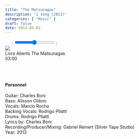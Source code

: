 ```yaml
---
title: "The Matsunagas"
description: "1 song (2013)"
categories: [ "Music" ]
draft: false
date: 2013-04-02
---
```


<div class="player">
    <div class="large-6 medium-6 small-12 columns" id="amplitude-left">
        <img amplitude-song-info="cover_art_url" amplitude-main-song-info="true"/>
        <div id="player-left-bottom">
            <div id="time-container">
                <span class="current-time">
                    <span class="amplitude-current-minutes" amplitude-main-current-minutes="true"></span>:<span class="amplitude-current-seconds" amplitude-main-current-seconds="true"></span>
                </span>
                <input type="range" class="amplitude-song-slider" amplitude-main-song-slider="true" step=".1"/>
                <span class="duration">
                    <span class="amplitude-duration-minutes" amplitude-main-duration-minutes="true"></span>:<span class="amplitude-duration-seconds" amplitude-main-duration-seconds="true"></span>
                </span>
            </div>
            <div id="control-container">
                <div id="repeat-container">
                    <div class="amplitude-repeat" id="repeat"></div>
                </div>
                <div id="central-control-container">
                    <div id="central-controls">
                        <div class="amplitude-prev" id="previous"></div>
                        <div class="amplitude-play-pause" amplitude-main-play-pause="true" id="play-pause"></div>
                        <div class="amplitude-next" id="next"></div>
                    </div>
                </div>
                <div id="shuffle-container">
                    <div class="amplitude-shuffle amplitude-shuffle-off" id="shuffle"></div>
                </div>
            </div>
            <div id="meta-container">
                <span amplitude-song-info="name" amplitude-main-song-info="true" class="song-name"></span>
                <div class="song-artist-album">
                    <span amplitude-song-info="artist" amplitude-main-song-info="true"></span>
                    <span amplitude-song-info="album" amplitude-main-song-info="true"></span>
                </div>
            </div>
        </div>
    </div>
    <div class="large-6 medium-6 small-12 columns" id="amplitude-right">
        <div class="song amplitude-song-container amplitude-play-pause" amplitude-song-index="0">
            <div class="song-now-playing-icon-container">
                <div class="play-button-container">
                </div>
                <img class="now-playing" src="/player/now-playing.svg"/>
            </div>
            <div class="song-meta-data">
                <span class="song-title">Livro Aberto</span>
                <span class="song-artist">The Matsunagas</span>
            </div>
            <span class="song-duration">03:00</span>
        </div>
    </div>
</div>

<script type="text/javascript">
    Amplitude.init({
        "songs": [
            {
                "name": "Livro Aberto",
                "artist": "The Matsunagas",
                "album": "The Matsunagas",
                "url": "/audio/the-matsunagas/The_Matsunagas_-_Livro_Aberto.mp3",
                "cover_art_url": "/images/music/The_Matsunagas.jpg"
            },
        ]
    });
</script>
  
  &nbsp;  
  &nbsp;  
  
#### Personnel

Guitar: Charles Boni  
Bass: Alisson Oldoni  
Vocals: Marcio Rocha  
Backing Vocals: Rodrigo Pilatti  
Drums: Rodrigo Pilatti  
Lyrics by: Charles Boni  
Recording/Producer/Mixing: Gabriel Reinert (Silver Tape Studio)  
Year: 2013  
  
